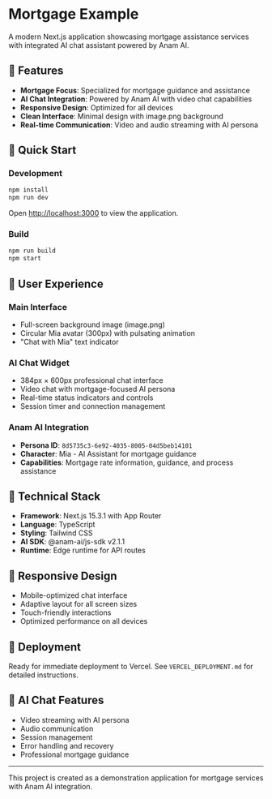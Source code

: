 # Mortgage Example

A modern Next.js application showcasing mortgage assistance services with integrated AI chat assistant powered by Anam AI.

## 🎯 Features

- **Mortgage Focus**: Specialized for mortgage guidance and assistance
- **AI Chat Integration**: Powered by Anam AI with video chat capabilities
- **Responsive Design**: Optimized for all devices
- **Clean Interface**: Minimal design with image.png background
- **Real-time Communication**: Video and audio streaming with AI persona

## 🚀 Quick Start

### Development
```bash
npm install
npm run dev
```

Open [http://localhost:3000](http://localhost:3000) to view the application.

### Build
```bash
npm run build
npm start
```

## 🎨 User Experience

### Main Interface
- Full-screen background image (image.png)
- Circular Mia avatar (300px) with pulsating animation
- "Chat with Mia" text indicator

### AI Chat Widget
- 384px × 600px professional chat interface
- Video chat with mortgage-focused AI persona
- Real-time status indicators and controls
- Session timer and connection management

### Anam AI Integration
- **Persona ID**: `8d5735c3-6e92-4035-8005-04d5beb14101`
- **Character**: Mia - AI Assistant for mortgage guidance
- **Capabilities**: Mortgage rate information, guidance, and process assistance

## 🔧 Technical Stack

- **Framework**: Next.js 15.3.1 with App Router
- **Language**: TypeScript
- **Styling**: Tailwind CSS
- **AI SDK**: @anam-ai/js-sdk v2.1.1
- **Runtime**: Edge runtime for API routes

## 📱 Responsive Design

- Mobile-optimized chat interface
- Adaptive layout for all screen sizes
- Touch-friendly interactions
- Optimized performance on all devices

## 🚀 Deployment

Ready for immediate deployment to Vercel. See `VERCEL_DEPLOYMENT.md` for detailed instructions.

## 💬 AI Chat Features

- Video streaming with AI persona
- Audio communication
- Session management
- Error handling and recovery
- Professional mortgage guidance

---

This project is created as a demonstration application for mortgage services with Anam AI integration. 